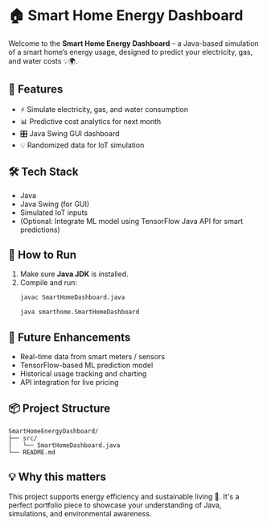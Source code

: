 
# 🏠 Smart Home Energy Dashboard

Welcome to the **Smart Home Energy Dashboard** – a Java-based simulation of a smart home’s energy usage, designed to predict your electricity, gas, and water costs 💡🌍.

## 🔧 Features

- ⚡ Simulate electricity, gas, and water consumption
- 📊 Predictive cost analytics for next month
- 🎛 Java Swing GUI dashboard
- 💡 Randomized data for IoT simulation

## 🛠 Tech Stack

- Java
- Java Swing (for GUI)
- Simulated IoT inputs
- (Optional: Integrate ML model using TensorFlow Java API for smart predictions)

## 🚀 How to Run

1. Make sure **Java JDK** is installed.
2. Compile and run:
   ```bash
   javac SmartHomeDashboard.java
   
   java smarthome.SmartHomeDashboard
   ```

## 🌱 Future Enhancements

- Real-time data from smart meters / sensors
- TensorFlow-based ML prediction model
- Historical usage tracking and charting
- API integration for live pricing

## 📦 Project Structure

```
SmartHomeEnergyDashboard/
├── src/
│   └── SmartHomeDashboard.java
└── README.md
```

## 💡 Why this matters

This project supports energy efficiency and sustainable living 🌿. It's a perfect portfolio piece to showcase your understanding of Java, simulations, and environmental awareness.
